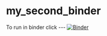 # my_second_binder
To run in binder click ---
[![Binder](https://mybinder.org/badge_logo.svg)](https://mybinder.org/v2/gh/nathanschaefer966/HEC-Lect-0/HEAD)
